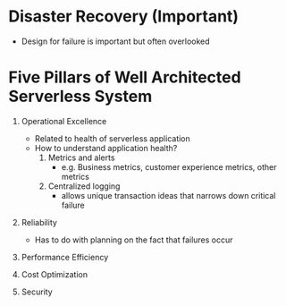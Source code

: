 # Disaster Recovery (Important)

- Design for failure is important but often overlooked

# Five Pillars of Well Architected Serverless System

1. Operational Excellence
    - Related to health of serverless application
    - How to understand application health?
        1. Metrics and alerts
            - e.g. Business metrics, customer experience metrics, other metrics
        2. Centralized logging
            - allows unique transaction ideas that narrows down critical failure

2. Reliability
    - Has to do with planning on the fact that failures occur

3. Performance Efficiency

4. Cost Optimization

5. Security



